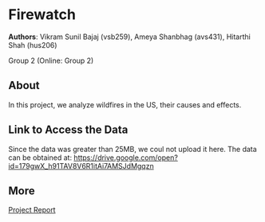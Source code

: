 # Firewatch
**Authors**: Vikram Sunil Bajaj (vsb259), Ameya Shanbhag (avs431), Hitarthi Shah (hus206)

Group 2 (Online: Group 2)

## About
In this project, we analyze wildfires in the US, their causes and effects.

## Link to Access the Data
Since the data was greater than 25MB, we coul not upload it here. The data can be obtained at: https://drive.google.com/open?id=179gwX_h91TAV8V6R1itAi7AMSJdMgqzn

## More
[Project Report](project.pdf)
